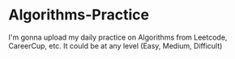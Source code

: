 # Algorithms-Practice

I'm gonna upload my daily practice on Algorithms from Leetcode, CareerCup, etc. It could be at any level (Easy, Medium, Difficult)
